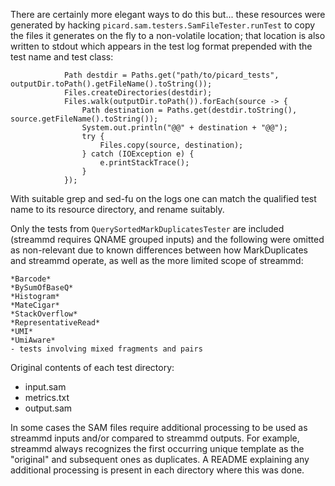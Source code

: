 There are certainly more elegant ways to do this but... these resources were
generated by hacking `picard.sam.testers.SamFileTester.runTest` to copy the
files it generates on the fly to a non-volatile location; that location is also
written to stdout which appears in the test log format prepended with the test
name and test class:

```
            Path destdir = Paths.get("path/to/picard_tests", outputDir.toPath().getFileName().toString());
            Files.createDirectories(destdir);
            Files.walk(outputDir.toPath()).forEach(source -> {
                Path destination = Paths.get(destdir.toString(), source.getFileName().toString());
                System.out.println("@@" + destination + "@@");
                try {
                    Files.copy(source, destination);
                } catch (IOException e) {
                    e.printStackTrace();
                }
            });
```
With suitable grep and sed-fu on the logs one can match the qualified test name
to its resource directory, and rename suitably.

Only the tests from `QuerySortedMarkDuplicatesTester` are included (streammd
requires QNAME grouped inputs) and the following were omitted as non-relevant
due to known differences between how MarkDuplicates and streammd operate, as
well as the more limited scope of streammd:

```
*Barcode*
*BySumOfBaseQ*
*Histogram*
*MateCigar*
*StackOverflow*
*RepresentativeRead*
*UMI*
*UmiAware*
- tests involving mixed fragments and pairs
```

Original contents of each test directory:

* input.sam
* metrics.txt
* output.sam

In some cases the SAM files require additional processing to be used as streammd
inputs and/or compared to streammd outputs. For example, streammd always
recognizes the first occurring unique template as the "original" and subsequent
ones as duplicates. A README explaining any additional processing is present in
each directory where this was done.
